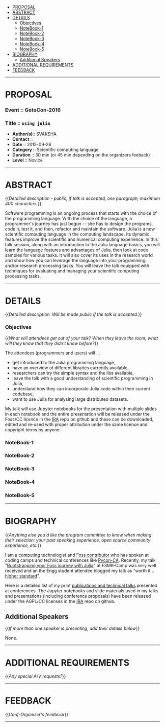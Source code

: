 + [PROPOSAL](#proposal)
+ [ABSTRACT](#abstract) 
+ [DETAILS](#details)
   + [Objectives](#objectives)
   + [NoteBook-1](#notebook-1)
   + [NoteBook-2](#notebook-2)
   + [NoteBook-3](#notebook-3)
   + [NoteBook-4](#notebook-4)
   + [NoteBook-5](#notebook-5)
+ [BIOGRAPHY](#biography)
   + [Additional Speakers](#additional-speakers)
+ [ADDITIONAL REQUIREMENTS](#additional-requirements)
+ [FEEDBACK](#feedback)

----

# PROPOSAL
### Event :: GotoCon-2016
### Title :: `using julia`
+ __Author(s)__:: SVAKSHA
+ __Contact__  :: <svaksha-AT-gmail-DOT-com>
+ __Date__     :: 2015-09-26
+ __Category__ :: Scientific computing language
+ __Duration__ :: 30 min (or 45 min depending on the organizers feeback)
+ __Level__    :: Novice

----

# ABSTRACT
{{*Detailed description - public, if talk is accepted, one paragraph, maximum 400 characters.*}}

Software programming is an ongoing process that starts with the choice of the programming language. With the choice of the language, a programmer's journey has just begun -- she has to design the programs, code it, test it, and then, refactor and maintain the software. Julia is a new scientific computing language in the computing landscape. Its dynamic features improve the scientific and numerical computing experience. In this talk session, along with an introduction to the Julia language basics, you will learn the language features and advantages of Julia, then look at code samples for various tasks. It will also cover its uses in the research world and show how you can leverage the language into your programming and/or research processing tasks. You will leave the talk equipped with techniques for evaluating and managing your scientific computing processing tasks.

----

# DETAILS
{{*Detailed description. Will be made public if the talk is accepted.*}}


### Objectives
{{*What will attendees get out of your talk? When they leave the room, what will they know that they didn't know before?*}}

The attendees (programmers and users) will ...
+ get introduced to the Julia programming language,
+ have an overview of different libraries currently available,
+ researchers can try the simple syntax and the libs available,
+ leave the talk with a good understanding of scientific programming in Julia,
+ understand how they can incorporate Julia code within their current codebase,
+ want to use Julia for analysing large distributed datasets. 

My talk will use Jupyter notebooks for the presentation with multiple slides in each notebook and the entire presentation will be released under the Foss/CC licence in the [IRA](http://svaksha.github.io/ira) repo on github and these can be downloaded, edited and re-used with proper attribution under the same licence and copyright terms by anyone.

### NoteBook-1
### NoteBook-2
### NoteBook-3
### NoteBook-4
### NoteBook-5

----

# BIOGRAPHY
{{*Anything else you'd like the program committee to know when making their selection: your past speaking experience, open source community experience, etc.*}}

I am a computing technologist and [Foss contributor](http://svaksha.com/pages/Bio) who has spoken at coding camps and technical conferences like [Pycon-CA](http://2012.pycon.ca/talk/29). Recently, my talk "[Bootstrapping your Foss journey with Julia](http://nbviewer.ipython.org/github/svaksha/ira/blob/master/2015-07-fsmkcamp/00_index.ipynb)" at FSMK-Camp was very well received and an the Engg student attendee blogged my talk as "worth it .. [higher standard](http://harikavreddy.blogspot.in/2015/07/i-always-wanted-my-holidays-to-be.html)". 

Here is a detailed list of my print [publications and technical talks](http://svaksha.com/pages/Publications) presented at conferences. The Jupyter notebooks and slide materials used in my talks and presentations (including conference proposals) have been released under the AGPL/CC licenses in the [IRA](http://svaksha.github.io/ira) repo on github.


## Additional Speakers
{{*If more than one speaker is presenting, add their details below*}}

None.

----


# ADDITIONAL REQUIREMENTS
{{*Any special A/V requests?*}}


----

# FEEDBACK
{{*Conf-Organizer's feedback*}}


----



